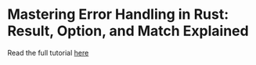 # Mastering Error Handling in Rust: Result, Option, and Match Explained

Read the full tutorial [here](https://www.djamware.com/post/6881abbd2d906261a96f3386/mastering-error-handling-in-rust-result-option-and-match-explained)
